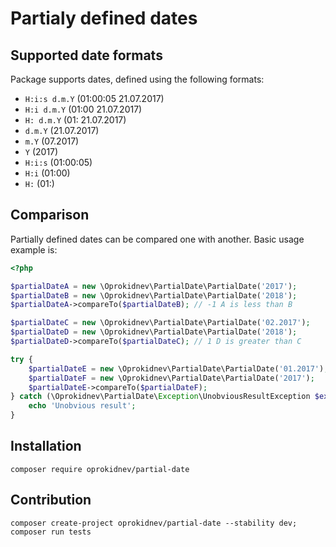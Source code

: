 # Partialy defined dates 

## Supported date formats

Package supports dates, defined using the following formats:

 - `H:i:s d.m.Y` (01:00:05 21.07.2017)
 - `H:i d.m.Y` (01:00 21.07.2017)
 - `H: d.m.Y` (01: 21.07.2017)
 - `d.m.Y` (21.07.2017)
 - `m.Y` (07.2017)
 - `Y` (2017)
 - `H:i:s` (01:00:05)
 - `H:i` (01:00)
 - `H:` (01:)

## Comparison 

Partially defined dates can be compared one with another. 
Basic usage example is:

```php
<?php

$partialDateA = new \Oprokidnev\PartialDate\PartialDate('2017');
$partialDateB = new \Oprokidnev\PartialDate\PartialDate('2018');
$partialDateA->compareTo($partialDateB); // -1 A is less than B

$partialDateC = new \Oprokidnev\PartialDate\PartialDate('02.2017');
$partialDateD = new \Oprokidnev\PartialDate\PartialDate('2018');
$partialDateD->compareTo($partialDateC); // 1 D is greater than C

try {
    $partialDateE = new \Oprokidnev\PartialDate\PartialDate('01.2017');
    $partialDateF = new \Oprokidnev\PartialDate\PartialDate('2017');
    $partialDateE->compareTo($partialDateF);
} catch (\Oprokidnev\PartialDate\Exception\UnobviousResultException $ex) {
    echo 'Unobvious result';
}

```


## Installation
```
composer require oprokidnev/partial-date
```

## Contribution
```
composer create-project oprokidnev/partial-date --stability dev;
composer run tests
```